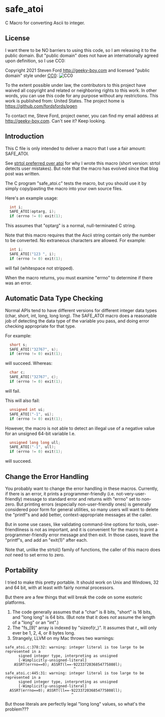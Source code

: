 # safe_atoi
C Macro for converting Ascii to integer.

## License

I want there to be NO barriers to using this code, so I am releasing it to the public domain.  But "public domain" does not have an internationally agreed upon definition, so I use CC0:

Copyright 2021 Steven Ford http://geeky-boy.com and licensed
"public domain" style under
[CC0](http://creativecommons.org/publicdomain/zero/1.0/): 
![CC0](https://licensebuttons.net/p/zero/1.0/88x31.png "CC0")

To the extent possible under law, the contributors to this project have
waived all copyright and related or neighboring rights to this work.
In other words, you can use this code for any purpose without any
restrictions.  This work is published from: United States.  The project home
is https://github.com/fordsfords/pgen

To contact me, Steve Ford, project owner, you can find my email address
at http://geeky-boy.com.  Can't see it?  Keep looking.


## Introduction

This C file is only intended to deliver a macro that I use a
fair amount: SAFE_ATOI.

See [strtol preferred over atoi](https://blog.geeky-boy.com/2014/04/strtoul-preferred-over-atoi.html)
for why I wrote this macro (short version: strtol detects user mistakes).
But note that the macro has evolved since that blog post was written.

The C program "safe_atoi.c" tests the macro, but you should use it
by simply copy/pasting the macro into your own source files.

Here's an example usage:
````c
  int i;
  SAFE_ATOI(optarg, i);
  if (errno != 0) exit(1);
````
This assumes that "optarg" is a normal, null-terminated C string.

Note that this macro requires that the Ascii string contain only the
number to be converted.
No extraneous characters are allowed.
For example:
````c
  int i;
  SAFE_ATOI("123 ", i);
  if (errno != 0) exit(1);
````
will fail (whitespace not stripped).

When the macro returns, you must examine "errno" to determine if there
was an error.

## Automatic Data Type Checking

Normal APIs tend to have different versions for different integer data types
(char, short, int, long, long long).
The SAFE_ATOI macro does a reasonable job of detecting the data type of
the variable you pass, and doing error checking appropriate for that
type.

For example:
````c
  short s;
  SAFE_ATOI("32767", s);
  if (errno != 0) exit(1);
````
will succeed. Whereas:
````c
  char c;
  SAFE_ATOI("32767", c);
  if (errno != 0) exit(1);
````
will fail.

This will also fail:
````c
  unsigned int ui;
  SAFE_ATOI("-1", ui);
  if (errno != 0) exit(1);
````

However, the macro is not able to detect an illegal use of a negative
value for an unsigned 64-bit variable
I.e.
````c
  unsigned long long ull;
  SAFE_ATOI("-1", ull);
  if (errno != 0) exit(1);
````
will succeed.

## Change the Error Handling

You probably want to change the error handling in these macros.
Currently, if there is an error,
it prints a programmer-friendly (i.e. not-very-user-friendly) message to
standard error and returns with "errno" set to non-zero.
But printing errors (especially non-user-friendly ones) is generally
considered poor form for general utilities,
so many users will want to delete the "printf"s and add better,
context-appropriate messages at the caller.

But in some use cases, like validating command-line options for tools,
user-friendliness is not as important, and it is convenient for the
macro to print a programmer-friendly error message and then exit.
In those cases, leave the "printf"s, and add an "exit(1)" after each.

Note that, unlike the strtol() family of functions,
the caller of this macro does *not* need to set errno to zero.

## Portability

I tried to make this pretty portable.
It should work on Unix and Windows, 32 and 64 bit,
with at least with fairly normal processors.

But there are a few things that will break the code on some
esoteric platforms.

1. The code generally assumes that a "char" is 8 bits, "short" is 16 bits,
and "long long" is 64 bits.
(But note that it does *not* assume the length of a "long" or an "int".)
2. The "fs_[9]" array is indexed by "sizeof(r_)".
It assumes that r_ will only ever be 1, 2, 4, or 8 bytes long.
3. Strangely, LLVM on my Mac throws two warnings:
````
safe_atoi.c:378:32: warning: integer literal is too large to be represented in a
      signed integer type, interpreting as unsigned
      [-Wimplicitly-unsigned-literal]
    ASSRT(errno==0); ASSRT(l==-9223372036854775808l);
                               ^
safe_atoi.c:445:31: warning: integer literal is too large to be represented in a
      signed integer type, interpreting as unsigned
      [-Wimplicitly-unsigned-literal]
  ASSRT(errno==0); ASSRT(ll==-9223372036854775808ll);
                              ^
````
But those literals are perfectly legal "long long" values,
so what's the problem???
